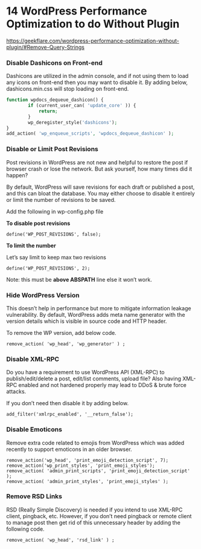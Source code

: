 # 14 WordPress Performance Optimization to do Without Plugin

https://geekflare.com/wordpress-performance-optimization-without-plugin/#Remove-Query-Strings

### Disable Dashicons on Front-end

Dashicons are utilized in the admin console, and if not using them to load any icons on front-end then you may want to disable it. By adding below, dashicons.min.css will stop loading on front-end.

```php
function wpdocs_dequeue_dashicon() {
        if (current_user_can( 'update_core' )) {
            return;
        }
        wp_deregister_style('dashicons');
}
add_action( 'wp_enqueue_scripts', 'wpdocs_dequeue_dashicon' );
```
### Disable or Limit Post Revisions

Post revisions in WordPress are not new and helpful to restore the post if browser crash or lose the network. But ask yourself, how many times did it happen?

By default, WordPress will save revisions for each draft or published a post, and this can bloat the database. You may either choose to disable it entirely or limit the number of revisions to be saved.

Add the following in wp-config.php file

**To disable post revisions**

```
define('WP_POST_REVISIONS', false);
```

**To limit the number**

Let’s say limit to keep max two revisions
```
define('WP_POST_REVISIONS', 2);
```
Note: this must be **above ABSPATH** line else it won’t work.

### Hide WordPress Version

This doesn’t help in performance but more to mitigate information leakage vulnerability. By default, WordPress adds meta name generator with the version details which is visible in source code and HTTP header.

To remove the WP version, add below code.
```
remove_action( 'wp_head', 'wp_generator' ) ;
```

### Disable XML-RPC

Do you have a requirement to use WordPress API (XML-RPC) to publish/edit/delete a post, edit/list comments, upload file? Also having XML-RPC enabled and not hardened properly may lead to DDoS & brute force attacks.

If you don’t need then disable it by adding below.
```
add_filter('xmlrpc_enabled', '__return_false');
```

### Disable Emoticons

Remove extra code related to emojis from WordPress which was added recently to support emoticons in an older browser.
```
remove_action('wp_head', 'print_emoji_detection_script', 7);
remove_action('wp_print_styles', 'print_emoji_styles');
remove_action( 'admin_print_scripts', 'print_emoji_detection_script' );
remove_action( 'admin_print_styles', 'print_emoji_styles' );
```

### Remove RSD Links

RSD (Really Simple Discovery) is needed if you intend to use XML-RPC client, pingback, etc. However, if you don’t need pingback or remote client to manage post then get rid of this unnecessary header by adding the following code.
```
remove_action( 'wp_head', 'rsd_link' ) ;
```

